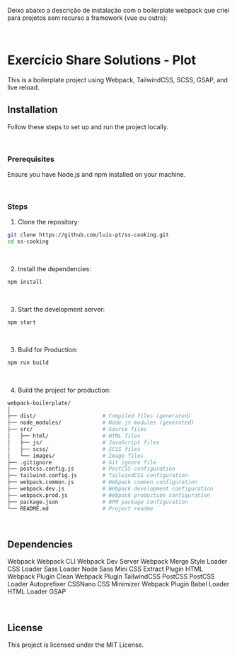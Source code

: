 
Deixo abaixo a descrição de instalação com o boilerplate webpack que criei para projetos sem recurso a framework (vue ou outro):

&nbsp; 


# Exercício Share Solutions - Plot

This is a boilerplate project using Webpack, TailwindCSS, SCSS, GSAP, and live reload.

## Installation

Follow these steps to set up and run the project locally.

&nbsp; 

### Prerequisites

Ensure you have Node.js and npm installed on your machine.

&nbsp; 

### Steps

1. Clone the repository:

```bash
git clone https://github.com/luis-pt/ss-cooking.git
cd ss-cooking
```

&nbsp; 

2. Install the dependencies:

```bash
npm install
```

&nbsp; 

3. Start the development server:
```bash
npm start
```

&nbsp; 

3. Build for Production:
```bash
npm run build
```

&nbsp; 

4. Build the project for production:

```bash
webpack-boilerplate/
│
├── dist/                     # Compiled files (generated)
├── node_modules/             # Node.js modules (generated)
├── src/                      # Source files
│   ├── html/                 # HTML files
│   ├── js/                   # JavaScript files
│   ├── scss/                 # SCSS files
│   └── images/               # Image files
├── .gitignore                # Git ignore file
├── postcss.config.js         # PostCSS configuration
├── tailwind.config.js        # TailwindCSS configuration
├── webpack.common.js         # Webpack common configuration
├── webpack.dev.js            # Webpack development configuration
├── webpack.prod.js           # Webpack production configuration
├── package.json              # NPM package configuration
└── README.md                 # Project readme

```

&nbsp; 

## Dependencies

Webpack
Webpack CLI
Webpack Dev Server
Webpack Merge
Style Loader
CSS Loader
Sass Loader
Node Sass
Mini CSS Extract Plugin
HTML Webpack Plugin
Clean Webpack Plugin
TailwindCSS
PostCSS
PostCSS Loader
Autoprefixer
CSSNano
CSS Minimizer Webpack Plugin
Babel Loader
HTML Loader
GSAP

&nbsp; 

## License
This project is licensed under the MIT License.
